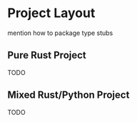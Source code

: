 # Project Layout

mention how to package type stubs

## Pure Rust Project

TODO

## Mixed Rust/Python Project

TODO
